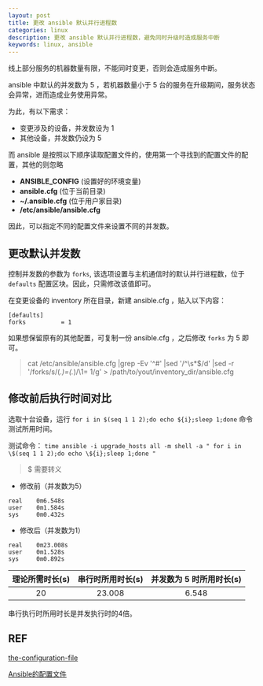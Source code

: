 ```yaml
---
layout: post
title: 更改 ansible 默认并行进程数
categories: linux
description: 更改 ansible 默认并行进程数，避免同时升级时造成服务中断
keywords: linux, ansible
---
```


线上部分服务的机器数量有限，不能同时变更，否则会造成服务中断。

ansible 中默认的并发数为 5 ，若机器数量小于 5 台的服务在升级期间，服务状态会异常，进而造成业务使用异常。

为此，有以下需求：

 - 变更涉及的设备，并发数设为 1
 - 其他设备，并发数仍设为 5
 

而 ansible 是按照以下顺序读取配置文件的，使用第一个寻找到的配置文件的配置，其他的则忽略

 - **ANSIBLE_CONFIG** (设置好的环境变量)
 - **ansible.cfg** (位于当前目录)
 - **~/.ansible.cfg** (位于用户家目录)
 - **/etc/ansible/ansible.cfg**
 
因此，可以指定不同的配置文件来设置不同的并发数。
 
## 更改默认并发数

控制并发数的参数为 `forks`, 该选项设置与主机通信时的默认并行进程数，位于 `defaults` 配置区块。因此，只需修改该值即可。
 
在变更设备的 inventory 所在目录，新建 ansible.cfg ，贴入以下内容：

```shell
[defaults]
forks          = 1
```

如果想保留原有的其他配置，可复制一份 ansible.cfg ，之后修改 `forks` 为 5 即可。

> cat /etc/ansible/ansible.cfg |grep -Ev '^#' |sed '/^\s*$/d' |sed -r '/forks/s/(.*)=(.*)/\1= 1/g' > /path/to/yout/inventory_dir/ansible.cfg


## 修改前后执行时间对比

选取十台设备，运行 `for i in $(seq 1 1 2);do echo ${i};sleep 1;done` 命令测试所用时间。

测试命令： `time ansible -i upgrade_hosts all -m shell -a " for i in \$(seq 1 1 2);do echo \${i};sleep 1;done "` 

> $ 需要转义

- 修改前（并发数为5）

```shell
real    0m6.548s
user    0m1.584s
sys     0m0.432s
```

 - 修改后（并发数为1）
 
```shell
real    0m23.008s
user    0m1.528s
sys     0m0.892s
```

| 理论所需时长(s) | 串行时所用时长(s) | 并发数为 5 时所用时长(s) |
| :-----------: | :-----------: | :------------: |
| 20 | 23.008 | 6.548 |

串行执行时所用时长是并发执行时的4倍。


## REF

[the-configuration-file](https://docs.ansible.com/ansible/2.7/reference_appendices/config.html?#the-configuration-file)

[Ansible的配置文件](https://ansible-tran.readthedocs.io/en/latest/docs/intro_configuration.html)

